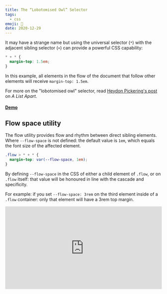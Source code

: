 ```yaml
---
title: The “Lobotomised Owl” Selector
tags:
  - css
emoji: 🦉
date: 2020-12-29
---
```


It may have a strange name but using the universal selector (`*`) with the adjacent sibling selector (`+`) can provide a powerful CSS capability:

```css
* + * {
  margin-top: 1.5em;
}
```

In this example, all elements in the flow of the document that follow other elements will receive `margin-top: 1.5em`.

For more on the "lobotomised owl" selector, read [Heydon Pickering's post](http://alistapart.com/article/axiomatic-css-and-lobotomized-owls) on _A List Apart_.

#### [Demo](http://codepen.io/AllThingsSmitty/pen/grRvWq)

## Flow space utility

The flow utility provides flow and rhythm between direct sibling elements. Where `--flow-space` is not defined: the default value is `1em`, which equals the font size of the affected element.

```css
.flow > * + * {
  margin-top: var(--flow-space, 1em);
}
```

By defining `--flow-space` in the CSS of either a child element of `.flow`, or on `.flow` itself: that value will be honoured in line with the cascade and specificity.

For example: if you set `--flow-space: 3rem` on the third element inside of a `.flow` container: only that element will have a 3rem top margin.

<iframe
  height="265"
  style="width: 100%;"
  scrolling="no"
  title="Flow utility"
  src="https://codepen.io/andybelldesign/embed/OJXEWyO?height=265&theme-id=light&default-tab=css,result"
  frameborder="no"
  loading="lazy"
  allowtransparency="true"
  allowfullscreen="true"
>
  See the Pen{' '}
  <a href="https://codepen.io/andybelldesign/pen/OJXEWyO">Flow utility</a> by
  Andy Bell (<a href="https://codepen.io/andybelldesign">@andybelldesign</a>) on{' '}
  <a href="https://codepen.io">CodePen</a>.
</iframe>
